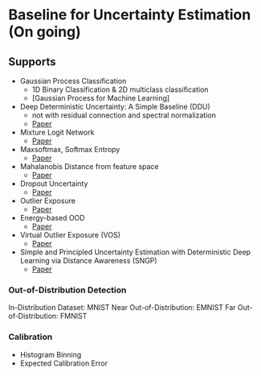 # Baseline for Uncertainty Estimation (On going)

## Supports
- Gaussian Process Classification
    - 1D Binary Classification & 2D multiclass classification
    - [Gaussian Process for Machine Learning] 
- Deep Deterministic Uncertainty: A Simple Baseline (DDU)
    - not with residual connection and spectral normalization
    - [Paper](https://arxiv.org/abs/2102.11582)
- Mixture Logit Network
    - [Paper](https://arxiv.org/abs/2111.01632)
- Maxsoftmax, Softmax Entropy
    - [Paper](https://arxiv.org/abs/1610.02136)
- Mahalanobis Distance from feature space
    - [Paper](https://arxiv.org/abs/2106.09022)
- Dropout Uncertainty
    - [Paper](https://www.nature.com/articles/s41598-017-17876-z)
- Outlier Exposure
    - [Paper](https://arxiv.org/pdf/1812.04606)
- Energy-based OOD
    - [Paper](https://arxiv.org/pdf/2010.03759)
- Virtual Outlier Exposure (VOS)
    - [Paper](https://openreview.net/pdf?id=TW7d65uYu5M)
- Simple and Principled Uncertainty Estimation with Deterministic Deep Learning via Distance Awareness (SNGP) 
    - [Paper](https://arxiv.org/abs/2006.10108)

    
### Out-of-Distribution Detection

In-Distribution Dataset: MNIST
Near Out-of-Distribution: EMNIST
Far Out-of-Distribution: FMNIST

### Calibration
- Histogram Binning
- Expected Calibration Error

